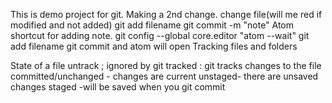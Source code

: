 This is demo project for git.
Making a 2nd change.
  change file(will me red if modified and not added)
  git add filename
  git commit -m "note"
Atom shortcut for adding note.
    git config --global core.editor "atom --wait"
    git add filename
    git commit and atom will open
Tracking files and folders

State of a file
  untrack ; ignored by git
  tracked : git tracks changes to the file
    committed/unchanged - changes are current
    unstaged- there are unsaved changes
    staged -will be saved when you git commit
